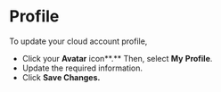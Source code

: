# Profile

To update your cloud account profile,&#x20;

* Click your **Avatar** icon**.** Then, select **My** **Profile**.&#x20;
* Update the required information.
* Click **Save Changes.**
